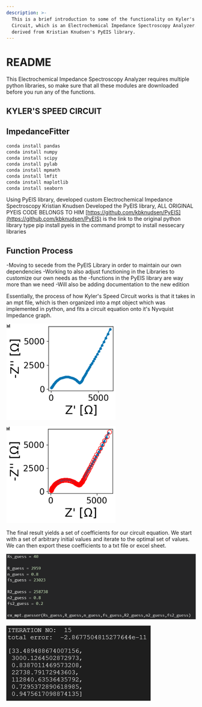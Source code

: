```yaml
---
description: >-
  This is a brief introduction to some of the functionality on Kyler's Speed
  Circuit, which is an Electrochemical Impedance Spectroscopy Analyzer. It's
  derived from Kristian Knudsen's PyEIS library.
---
```


# README

This Electrochemical Impedance Spectroscopy Analyzer requires multiple python libraries, so make sure that all these modules are downloaded before you run any of the functions.

## KYLER'S SPEED CIRCUIT



## ImpedanceFitter

```
conda install pandas
conda install numpy
conda install scipy
conda install pylab
conda install mpmath
conda install lmfit
conda install maplotlib
conda install seaborn
```

Using PyEIS library, developed custom Electrochemical Impedance Spectroscopy Kristian Knudsen Developed the PyEIS library, ALL ORIGINAL PYEIS CODE BELONGS TO HIM [https://github.com/kbknudsen/PyEIS](https://github.com/kbknudsen/PyEIS) is the link to the original python library type pip install pyeis in the command prompt to install nessecary libraries

## Function Process

-Moving to secede from the PyEIS Library in order to maintain our own dependencies -Working to also adjust functioning in the Libraries to customize our own needs as the -functions in the PyEIS library are way more than we need -Will also be adding documentation to the new edition

Essentially, the process of how Kyler's Speed Circuit works is that it takes in an mpt file, which is then organized into a mpt object which was implemented in python, and fits a circuit equation onto it's Nyvquist Impedance graph. 

![Here we have a Nyvquist Impedance graph that has not been fitted yet.](.gitbook/assets/image%20%284%29.png)

![This graph has been fitted; the red dots overlay our initial graph](.gitbook/assets/image%20%285%29.png)

The final result yields a set of coefficients for our circuit equation. We start with a set of arbitrary initial values and iterate to the optimal set of values. We can then export these coefficients to a txt file or excel sheet.

![Here is our initial set of coefficients, which will be run into the guessing iterator](.gitbook/assets/image%20%288%29.png)

![After 15 iterations, we achieve a total error of &amp;gt;1e-10 with this set of coefficients ](.gitbook/assets/image%20%282%29.png)



